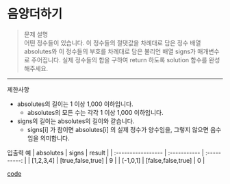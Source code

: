 # 음양더하기
>문제 설명<br>
어떤 정수들이 있습니다. 이 정수들의 절댓값을 차례대로 담은 정수 배열 absolutes와 이 정수들의 부호를 차례대로 담은 불리언 배열 signs가 매개변수로 주어집니다. 실제 정수들의 합을 구하여 return 하도록 solution 함수를 완성해주세요.
---
제한사항
- absolutes의 길이는 1 이상 1,000 이하입니다.
    - absolutes의 모든 수는 각각 1 이상 1,000 이하입니다.
- signs의 길이는 absolutes의 길이와 같습니다.
    - signs[i] 가 참이면 absolutes[i] 의 실제 정수가 양수임을, 그렇지 않으면 음수임을 의미합니다.

입출력 예
| absolutes | signs | result |
| :----------------- | :-----------  | :----------: |
| [1,2,3,4] | [true,false,true]	 | 9 |
| [-1,0,1] | [false,false,true] | 0 |


[code](https://github.com/JiHoonAHN/CodingTest/blob/main/One%20Level/%EC%9D%8C%EC%96%91%EB%8D%94%ED%95%98%EA%B8%B0.swift)